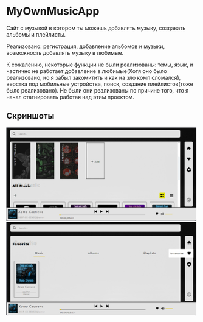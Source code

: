 <h1>MyOwnMusicApp</h1>
<p>Сайт с музыкой в котором ты можешь добавлять музыку, создавать альбомы и плейлисты.</p>
<p>Реализовано: регистрация, добавление альбомов и музыки, возможность добавлять музыку в любимые.</p>
<p>К сожалению, некоторые функции не были реализованы: темы, язык, и частично не работает добавление в любимые(Хотя оно было реализовано, но я забыл закомитить и как на зло комп сломался), верстка под мобильные устройства, поиск, создание плейлистов(тоже было реализовано). Не были они реализованы по причине того, что я начал стагнировать работая над этим проектом.</p>
<h2>Скриншоты</h2>
<img src="https://github.com/rigonerty/MyOwnMusicApp/blob/main/Home.jpg" width="500"/>
<img src="https://github.com/rigonerty/MyOwnMusicApp/blob/main/Favorite.jpg" width="500"/>
